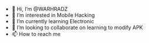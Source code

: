 - 👋 Hi, I’m @WARHRADZ
- 👀 I’m interested in Mobile Hacking
- 🌱 I’m currently learning Electronic
- 💞️ I’m looking to collaborate on learning to modify APK
- 📫 How to reach me 

<!---
WARHRADZ/WARHRADZ is a ✨ special ✨ repository because its `README.md` (this file) appears on your GitHub profile.
You can click the Preview link to take a look at your changes.
--->
